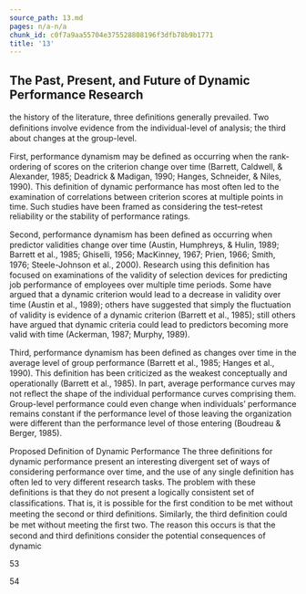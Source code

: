 ```yaml
---
source_path: 13.md
pages: n/a-n/a
chunk_id: c0f7a9aa55704e375528808196f3dfb78b9b1771
title: '13'
---
```

## The Past, Present, and Future of Dynamic Performance Research

the history of the literature, three deﬁnitions generally prevailed. Two deﬁnitions involve evidence from the individual-level of analysis; the third about changes at the group-level.

First, performance dynamism may be deﬁned as occurring when the rank- ordering of scores on the criterion change over time (Barrett, Caldwell, & Alexander, 1985; Deadrick & Madigan, 1990; Hanges, Schneider, & Niles, 1990). This deﬁnition of dynamic performance has most often led to the examination of correlations between criterion scores at multiple points in time. Such studies have been framed as considering the test–retest reliability or the stability of performance ratings.

Second, performance dynamism has been deﬁned as occurring when predictor validities change over time (Austin, Humphreys, & Hulin, 1989; Barrett et al., 1985; Ghiselli, 1956; MacKinney, 1967; Prien, 1966; Smith, 1976; Steele-Johnson et al., 2000). Research using this deﬁnition has focused on examinations of the validity of selection devices for predicting job performance of employees over multiple time periods. Some have argued that a dynamic criterion would lead to a decrease in validity over time (Austin et al., 1989); others have suggested that simply the ﬂuctuation of validity is evidence of a dynamic criterion (Barrett et al., 1985); still others have argued that dynamic criteria could lead to predictors becoming more valid with time (Ackerman, 1987; Murphy, 1989).

Third, performance dynamism has been deﬁned as changes over time in the average level of group performance (Barrett et al., 1985; Hanges et al., 1990). This deﬁnition has been criticized as the weakest conceptually and operationally (Barrett et al., 1985). In part, average performance curves may not reﬂect the shape of the individual performance curves comprising them. Group-level performance could even change when individuals’ performance remains constant if the performance level of those leaving the organization were different than the performance level of those entering (Boudreau & Berger, 1985).

Proposed Deﬁnition of Dynamic Performance The three deﬁnitions for dynamic performance present an interesting divergent set of ways of considering performance over time, and the use of any single deﬁnition has often led to very different research tasks. The problem with these deﬁnitions is that they do not present a logically consistent set of classiﬁcations. That is, it is possible for the ﬁrst condition to be met without meeting the second or third deﬁnitions. Similarly, the third deﬁnition could be met without meeting the ﬁrst two. The reason this occurs is that the second and third deﬁnitions consider the potential consequences of dynamic

53

54
